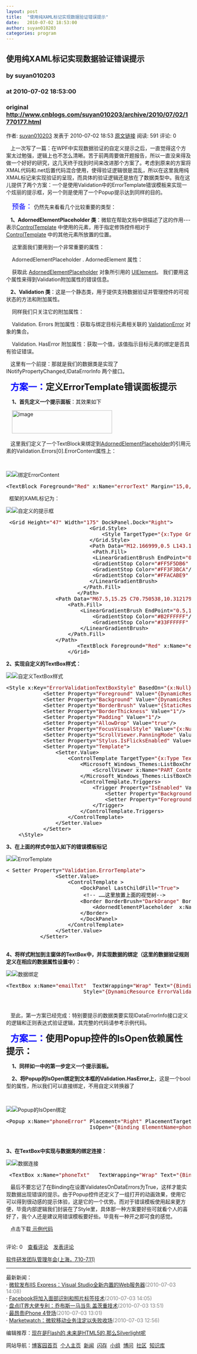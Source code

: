 ```yaml
---
layout: post
title:  "使用纯XAML标记实现数据验证错误提示"
date:   2010-07-02 18:53:00
author: suyan010203
categories: program
---
```


## 使用纯XAML标记实现数据验证错误提示
### by suyan010203
### at 2010-07-02 18:53:00
### original <http://www.cnblogs.com/suyan010203/archive/2010/07/02/1770177.html>

<p><a href="http://www.cnblogs.com/suyan010203/"><img src="http://pic.cnblogs.com/face/u116892.jpg" alt="" border="0"></a><br>作者: <a href="http://www.cnblogs.com/suyan010203/">suyan010203</a> 发表于 2010-07-02 18:53 <a href="http://www.cnblogs.com/suyan010203/archive/2010/07/02/1770177.html">原文链接</a> 阅读: 591 评论: 0</p><p>   上一次写了一篇：在WPF中实现数据验证的自定义提示之后，一直觉得这个方案太过勉强，逻辑上也不怎么清晰。苦于前两周要做开题报告，所以一直没来得及做一个好好的研究，这几天终于找到时间来改进那个方案了。考虑到原来的方案将XMAL代码和.net后置代码混合使用，使得验证逻辑很是混乱，所以在这里我用纯XMAL标记来实现验证的呈现，而具体的验证逻辑还是放在了数据类型中。我在这儿提供了两个方案：一个是使用Validation中的ErrorTemplate错误模板来实现一个炫丽的提示框，另一个则是使用了一个Popup提示达到同样的目的。</p>
<p>    <span style="font-size:14pt"><span style="color:#0000ff">预备：</span></span> 仍然先来看看几个比较重要的类型：</p>
<p>   <strong>1、AdornedElementPlaceholder 类</strong>：微软在帮助文档中很描述了这的作用---表示<a href="http://127.0.0.1:47873/ms.help?method=page&amp;id=T%3ASYSTEM.WINDOWS.CONTROLS.CONTROLTEMPLATE&amp;product=VS&amp;productVersion=100&amp;topicVersion=100&amp;locale=ZH-CN&amp;topicLocale=ZH-CN">ControlTemplate</a> 中使用的元素，用于指定修饰控件相对于 <a href="http://127.0.0.1:47873/ms.help?method=page&amp;id=T%3ASYSTEM.WINDOWS.CONTROLS.CONTROLTEMPLATE&amp;product=VS&amp;productVersion=100&amp;topicVersion=100&amp;locale=ZH-CN&amp;topicLocale=ZH-CN">ControlTemplate</a> 中的其他元素所放置的位置。</p>
<p>    这里面我们要用到一个非常重要的属性：</p>
<p>    AdornedElementPlaceholder . AdornedElement 属性：</p>
<p>    获取此 <a href="http://127.0.0.1:47873/ms.help?method=page&amp;id=T%3ASYSTEM.WINDOWS.CONTROLS.ADORNEDELEMENTPLACEHOLDER&amp;product=VS&amp;productVersion=100&amp;topicVersion=90&amp;locale=ZH-CN&amp;topicLocale=ZH-CN">AdornedElementPlaceholder</a> 对象所引用的 <a href="http://127.0.0.1:47873/ms.help?method=page&amp;id=T%3ASYSTEM.WINDOWS.UIELEMENT&amp;product=VS&amp;productVersion=100&amp;topicVersion=90&amp;locale=ZH-CN&amp;topicLocale=ZH-CN">UIElement</a>。 我们要用这个属性来得到Validation附加属性的错误信息。</p>
<p>   <strong>2、Validation 类</strong>：这是一个静态类，用于提供支持数据验证并管理控件的可视状态的方法和附加属性。</p>
<p>    同样我们只关注它的附加属性：</p>
<p>    Validation. Errors 附加属性：获取与绑定目标元素相关联的 <a href="http://127.0.0.1:47873/ms.help?method=page&amp;id=T%3ASYSTEM.WINDOWS.CONTROLS.VALIDATIONERROR&amp;product=VS&amp;productVersion=100&amp;topicVersion=95&amp;locale=ZH-CN&amp;topicLocale=ZH-CN">ValidationError</a> 对象的集合。</p>
<p>    Validation. HasError 附加属性：获取一个值，该值指示目标元素的绑定是否具有验证错误。</p>
<p>   这里有一个前提：那就是我们的数据类是实现了INotifyPropertyChanged,IDataErrorInfo 两个接口。</p>
<p>   <span style="font-size:18pt"><strong><span style="color:#0000ff">方案一：</span>定义ErrorTemplate错误面板提示</strong></span></p>
<p>    <strong>1、首先定义一个提示面板</strong>：其效果如下</p>
<p>    <a href="http://images.cnblogs.com/cnblogs_com/suyan010203/WindowsLiveWriter/XAML_FC54/image_2.png"><img height="63" width="273" src="http://images.cnblogs.com/cnblogs_com/suyan010203/WindowsLiveWriter/XAML_FC54/image_thumb.png" alt="image" border="0" title="image" style="display:inline;border:0px"></a> </p>
<p>   这里我们定义了一个TextBlock来绑定到<a href="http://127.0.0.1:47873/ms.help?method=page&amp;id=T%3ASYSTEM.WINDOWS.CONTROLS.ADORNEDELEMENTPLACEHOLDER&amp;product=VS&amp;productVersion=100&amp;topicVersion=90&amp;locale=ZH-CN&amp;topicLocale=ZH-CN">AdornedElementPlaceholder</a>的引用元素的Validation.Errors[0].ErrorContent属性上：</p>
<p>   </p>
<div><img src="http://images.cnblogs.com/OutliningIndicators/ContractedBlock.gif"><img src="http://images.cnblogs.com/OutliningIndicators/ExpandedBlockStart.gif"><span>绑定ErrorContent</span>
<div>
<pre><div><span style="color:#000000">&lt;</span><span style="color:#000000">TextBlock Foreground</span><span style="color:#000000">=</span><span style="color:#800000">"</span><span style="color:#800000">Red</span><span style="color:#800000">"</span><span style="color:#000000"> x:Name</span><span style="color:#000000">=</span><span style="color:#800000">"</span><span style="color:#800000">errorText</span><span style="color:#800000">"</span><span style="color:#000000"> Margin</span><span style="color:#000000">=</span><span style="color:#800000">"</span><span style="color:#800000">15,0,2,2</span><span style="color:#800000">"</span><span style="color:#000000"> TextWrapping</span><span style="color:#000000">=</span><span style="color:#800000">"</span><span style="color:#800000">Wrap</span><span style="color:#800000">"</span><span style="color:#000000"> FontSize</span><span style="color:#000000">=</span><span style="color:#800000">"</span><span style="color:#800000">12</span><span style="color:#800000">"</span><span style="color:#000000"> HorizontalAlignment</span><span style="color:#000000">=</span><span style="color:#800000">"</span><span style="color:#800000">Left</span><span style="color:#800000">"</span><span style="color:#000000"> VerticalAlignment</span><span style="color:#000000">=</span><span style="color:#800000">"</span><span style="color:#800000">Center</span><span style="color:#800000">"</span><span style="color:#000000"> Text</span><span style="color:#000000">=</span><span style="color:#800000">"</span><span style="color:#800000">{Binding ElementName=adorner,Path=AdornedElement.(Validation.Errors)[0].ErrorContent}</span><span style="color:#800000">"</span><span style="color:#000000">/&gt;</span></div></pre>
</div>
</div>
<p>  框架的XAML标记为：</p>
<div><img src="http://images.cnblogs.com/OutliningIndicators/ContractedBlock.gif"><img src="http://images.cnblogs.com/OutliningIndicators/ExpandedBlockStart.gif"><span>自定义的提示框</span>
<div>
<pre><div><span style="color:#000000"> </span><span style="color:#000000">&lt;</span><span style="color:#000000">Grid Height</span><span style="color:#000000">=</span><span style="color:#800000">"</span><span style="color:#800000">47</span><span style="color:#800000">"</span><span style="color:#000000"> Width</span><span style="color:#000000">=</span><span style="color:#800000">"</span><span style="color:#800000">175</span><span style="color:#800000">"</span><span style="color:#000000"> DockPanel.Dock</span><span style="color:#000000">=</span><span style="color:#800000">"</span><span style="color:#800000">Right</span><span style="color:#800000">"</span><span style="color:#000000">&gt;</span><span style="color:#000000"><br>                           </span><span style="color:#000000">&lt;</span><span style="color:#000000">Grid.Style</span><span style="color:#000000">&gt;</span><span style="color:#000000"><br>                               </span><span style="color:#000000">&lt;</span><span style="color:#000000">Style TargetType</span><span style="color:#000000">=</span><span style="color:#800000">"</span><span style="color:#800000">{x:Type Grid}</span><span style="color:#800000">"</span><span style="color:#000000">/&gt;</span><span style="color:#000000"><br>                           </span><span style="color:#000000">&lt;/</span><span style="color:#000000">Grid.Style</span><span style="color:#000000">&gt;</span><span style="color:#000000"><br>                           </span><span style="color:#000000">&lt;</span><span style="color:#000000">Path Data</span><span style="color:#000000">=</span><span style="color:#800000">"</span><span style="color:#800000">M12.166999,0.5 L143.167,0.5 C145.92843,0.50000003 148.167,2.7385762 148.167,5.5 L148.167,30.5 C148.167,33.261425 145.92843,35.5 143.167,35.5 L12.166999,35.5 11.81918,35.482437 11.834001,35.5 C10.619751,36.16069 10.9795,36.5625 8.1912529,37.482075 5.4030061,38.401646 3.063751,40.272026 0.5,41.667 2.2780275,39.667053 4.7294998,37 5.8340837,35.66716 6.662521,34.66753 6.9629115,32.753006 7.1582331,31.348595 L7.1991105,31.052473 7.1928148,31.011221 C7.1757442,30.843136 7.1669998,30.672588 7.1669995,30.5 L7.1669995,17.25 7.1669995,5.5 C7.1669998,2.7385762 9.405576,0.50000003 12.166999,0.5 z</span><span style="color:#800000">"</span><span style="color:#000000"> Margin</span><span style="color:#000000">=</span><span style="color:#800000">"</span><span style="color:#800000">1.333,0,0,1.833</span><span style="color:#800000">"</span><span style="color:#000000"> Stretch</span><span style="color:#000000">=</span><span style="color:#800000">"</span><span style="color:#800000">Fill</span><span style="color:#800000">"</span><span style="color:#000000"> Stroke</span><span style="color:#000000">=</span><span style="color:#800000">"</span><span style="color:#800000">#FF32E767</span><span style="color:#800000">"</span><span style="color:#000000"> UseLayoutRounding</span><span style="color:#000000">=</span><span style="color:#800000">"</span><span style="color:#800000">False</span><span style="color:#800000">"</span><span style="color:#000000">&gt;</span><span style="color:#000000"><br>                            </span><span style="color:#000000">&lt;</span><span style="color:#000000">Path.Fill</span><span style="color:#000000">&gt;</span><span style="color:#000000"><br>                            </span><span style="color:#000000">&lt;</span><span style="color:#000000">LinearGradientBrush EndPoint</span><span style="color:#000000">=</span><span style="color:#800000">"</span><span style="color:#800000">0.5,1</span><span style="color:#800000">"</span><span style="color:#000000"> StartPoint</span><span style="color:#000000">=</span><span style="color:#800000">"</span><span style="color:#800000">0.5,0</span><span style="color:#800000">"</span><span style="color:#000000">&gt;</span><span style="color:#000000"><br>                            </span><span style="color:#000000">&lt;</span><span style="color:#000000">GradientStop Color</span><span style="color:#000000">=</span><span style="color:#800000">"</span><span style="color:#800000">#FF5F5DB6</span><span style="color:#800000">"</span><span style="color:#000000"> Offset</span><span style="color:#000000">=</span><span style="color:#800000">"</span><span style="color:#800000">1</span><span style="color:#800000">"</span><span style="color:#000000">/&gt;</span><span style="color:#000000"><br>                            </span><span style="color:#000000">&lt;</span><span style="color:#000000">GradientStop Color</span><span style="color:#000000">=</span><span style="color:#800000">"</span><span style="color:#800000">#FF3F3BCA</span><span style="color:#800000">"</span><span style="color:#000000">/&gt;</span><span style="color:#000000"><br>                            </span><span style="color:#000000">&lt;</span><span style="color:#000000">GradientStop Color</span><span style="color:#000000">=</span><span style="color:#800000">"</span><span style="color:#800000">#FFACABE9</span><span style="color:#800000">"</span><span style="color:#000000"> Offset</span><span style="color:#000000">=</span><span style="color:#800000">"</span><span style="color:#800000">0.747</span><span style="color:#800000">"</span><span style="color:#000000">/&gt;</span><span style="color:#000000"><br>                           </span><span style="color:#000000">&lt;/</span><span style="color:#000000">LinearGradientBrush</span><span style="color:#000000">&gt;</span><span style="color:#000000"><br>                         </span><span style="color:#000000">&lt;/</span><span style="color:#000000">Path.Fill</span><span style="color:#000000">&gt;</span><span style="color:#000000"><br>                       </span><span style="color:#000000">&lt;/</span><span style="color:#000000">Path</span><span style="color:#000000">&gt;</span><span style="color:#000000"><br>                </span><span style="color:#000000">&lt;</span><span style="color:#000000">Path Data</span><span style="color:#000000">=</span><span style="color:#800000">"</span><span style="color:#800000">M67.5,15.25 C70.750538,10.312179 121.33333,14.916667 148.25,14.75 148.41667,11.083333 149,6.0625 148.75,3.75 148.5,1.4375 145.43711,0.0625 144.5,0.25 149.46607,0.22253689 13.874996,-0.062023075 11.75,0.25 9.6250039,0.56202307 8.3747773,3.5006011 8.25,4.75 8.1252227,5.9993989 8.159157,10.23778 8.25,14.5 28,14.75 64.249462,20.187821 67.5,15.25 z</span><span style="color:#800000">"</span><span style="color:#000000"> Margin</span><span style="color:#000000">=</span><span style="color:#800000">"</span><span style="color:#800000">8,0,0,28.686</span><span style="color:#800000">"</span><span style="color:#000000"> Stretch</span><span style="color:#000000">=</span><span style="color:#800000">"</span><span style="color:#800000">Fill</span><span style="color:#800000">"</span><span style="color:#000000"> Stroke</span><span style="color:#000000">=</span><span style="color:#800000">"</span><span style="color:#800000">Black</span><span style="color:#800000">"</span><span style="color:#000000"> UseLayoutRounding</span><span style="color:#000000">=</span><span style="color:#800000">"</span><span style="color:#800000">False</span><span style="color:#800000">"</span><span style="color:#000000"> StrokeThickness</span><span style="color:#000000">=</span><span style="color:#800000">"</span><span style="color:#800000">0</span><span style="color:#800000">"</span><span style="color:#000000">&gt;</span><span style="color:#000000"><br>                    </span><span style="color:#000000">&lt;</span><span style="color:#000000">Path.Fill</span><span style="color:#000000">&gt;</span><span style="color:#000000"><br>                        </span><span style="color:#000000">&lt;</span><span style="color:#000000">LinearGradientBrush EndPoint</span><span style="color:#000000">=</span><span style="color:#800000">"</span><span style="color:#800000">0.5,1</span><span style="color:#800000">"</span><span style="color:#000000"> StartPoint</span><span style="color:#000000">=</span><span style="color:#800000">"</span><span style="color:#800000">0.5,0</span><span style="color:#800000">"</span><span style="color:#000000">&gt;</span><span style="color:#000000"><br>                            </span><span style="color:#000000">&lt;</span><span style="color:#000000">GradientStop Color</span><span style="color:#000000">=</span><span style="color:#800000">"</span><span style="color:#800000">#B2FFFFFF</span><span style="color:#800000">"</span><span style="color:#000000">/&gt;</span><span style="color:#000000"><br>                            </span><span style="color:#000000">&lt;</span><span style="color:#000000">GradientStop Color</span><span style="color:#000000">=</span><span style="color:#800000">"</span><span style="color:#800000">#33FFFFFF</span><span style="color:#800000">"</span><span style="color:#000000"> Offset</span><span style="color:#000000">=</span><span style="color:#800000">"</span><span style="color:#800000">1</span><span style="color:#800000">"</span><span style="color:#000000">/&gt;</span><span style="color:#000000"><br>                        </span><span style="color:#000000">&lt;/</span><span style="color:#000000">LinearGradientBrush</span><span style="color:#000000">&gt;</span><span style="color:#000000"><br>                    </span><span style="color:#000000">&lt;/</span><span style="color:#000000">Path.Fill</span><span style="color:#000000">&gt;</span><span style="color:#000000"><br>                </span><span style="color:#000000">&lt;/</span><span style="color:#000000">Path</span><span style="color:#000000">&gt;</span><span style="color:#000000"><br>                       </span><span style="color:#000000">&lt;</span><span style="color:#000000">TextBlock Foreground</span><span style="color:#000000">=</span><span style="color:#800000">"</span><span style="color:#800000">Red</span><span style="color:#800000">"</span><span style="color:#000000"> x:Name</span><span style="color:#000000">=</span><span style="color:#800000">"</span><span style="color:#800000">errorText</span><span style="color:#800000">"</span><span style="color:#000000"> Margin</span><span style="color:#000000">=</span><span style="color:#800000">"</span><span style="color:#800000">15,0,2,2</span><span style="color:#800000">"</span><span style="color:#000000"> TextWrapping</span><span style="color:#000000">=</span><span style="color:#800000">"</span><span style="color:#800000">Wrap</span><span style="color:#800000">"</span><span style="color:#000000"> FontSize</span><span style="color:#000000">=</span><span style="color:#800000">"</span><span style="color:#800000">12</span><span style="color:#800000">"</span><span style="color:#000000"> HorizontalAlignment</span><span style="color:#000000">=</span><span style="color:#800000">"</span><span style="color:#800000">Left</span><span style="color:#800000">"</span><span style="color:#000000"> VerticalAlignment</span><span style="color:#000000">=</span><span style="color:#800000">"</span><span style="color:#800000">Center</span><span style="color:#800000">"</span><span style="color:#000000"> Text</span><span style="color:#000000">=</span><span style="color:#800000">"</span><span style="color:#800000">{Binding ElementName=adorner,Path=AdornedElement.(Validation.Errors)[0].ErrorContent}</span><span style="color:#800000">"</span><span style="color:#000000">/&gt;</span><span style="color:#000000"><br>                    </span><span style="color:#000000">&lt;/</span><span style="color:#000000">Grid</span><span style="color:#000000">&gt;</span></div></pre>
</div>
</div>
<p><strong>2、实现自定义的TextBox样式：</strong></p>
<div><img src="http://images.cnblogs.com/OutliningIndicators/ContractedBlock.gif"><img src="http://images.cnblogs.com/OutliningIndicators/ExpandedBlockStart.gif"><span>自定义TextBox样式</span>
<div>
<pre><div><span style="color:#000000">&lt;</span><span style="color:#000000">Style x:Key</span><span style="color:#000000">=</span><span style="color:#800000">"</span><span style="color:#800000">ErrorValidationTextBoxStyle</span><span style="color:#800000">"</span><span style="color:#000000"> BasedOn</span><span style="color:#000000">=</span><span style="color:#800000">"</span><span style="color:#800000">{x:Null}</span><span style="color:#800000">"</span><span style="color:#000000"> TargetType</span><span style="color:#000000">=</span><span style="color:#800000">"</span><span style="color:#800000">{x:Type TextBox}</span><span style="color:#800000">"</span><span style="color:#000000">&gt;</span><span style="color:#000000"><br>            </span><span style="color:#000000">&lt;</span><span style="color:#000000">Setter Property</span><span style="color:#000000">=</span><span style="color:#800000">"</span><span style="color:#800000">Foreground</span><span style="color:#800000">"</span><span style="color:#000000"> Value</span><span style="color:#000000">=</span><span style="color:#800000">"</span><span style="color:#800000">{DynamicResource {x:Static SystemColors.ControlTextBrushKey}}</span><span style="color:#800000">"</span><span style="color:#000000">/&gt;</span><span style="color:#000000"><br>            </span><span style="color:#000000">&lt;</span><span style="color:#000000">Setter Property</span><span style="color:#000000">=</span><span style="color:#800000">"</span><span style="color:#800000">Background</span><span style="color:#800000">"</span><span style="color:#000000"> Value</span><span style="color:#000000">=</span><span style="color:#800000">"</span><span style="color:#800000">{DynamicResource {x:Static SystemColors.WindowBrushKey}}</span><span style="color:#800000">"</span><span style="color:#000000">/&gt;</span><span style="color:#000000"><br>            </span><span style="color:#000000">&lt;</span><span style="color:#000000">Setter Property</span><span style="color:#000000">=</span><span style="color:#800000">"</span><span style="color:#800000">BorderBrush</span><span style="color:#800000">"</span><span style="color:#000000"> Value</span><span style="color:#000000">=</span><span style="color:#800000">"</span><span style="color:#800000">{StaticResource TextBoxBorder}</span><span style="color:#800000">"</span><span style="color:#000000">/&gt;</span><span style="color:#000000"><br>            </span><span style="color:#000000">&lt;</span><span style="color:#000000">Setter Property</span><span style="color:#000000">=</span><span style="color:#800000">"</span><span style="color:#800000">BorderThickness</span><span style="color:#800000">"</span><span style="color:#000000"> Value</span><span style="color:#000000">=</span><span style="color:#800000">"</span><span style="color:#800000">1</span><span style="color:#800000">"</span><span style="color:#000000">/&gt;</span><span style="color:#000000"><br>            </span><span style="color:#000000">&lt;</span><span style="color:#000000">Setter Property</span><span style="color:#000000">=</span><span style="color:#800000">"</span><span style="color:#800000">Padding</span><span style="color:#800000">"</span><span style="color:#000000"> Value</span><span style="color:#000000">=</span><span style="color:#800000">"</span><span style="color:#800000">1</span><span style="color:#800000">"</span><span style="color:#000000">/&gt;</span><span style="color:#000000"><br>            </span><span style="color:#000000">&lt;</span><span style="color:#000000">Setter Property</span><span style="color:#000000">=</span><span style="color:#800000">"</span><span style="color:#800000">AllowDrop</span><span style="color:#800000">"</span><span style="color:#000000"> Value</span><span style="color:#000000">=</span><span style="color:#800000">"</span><span style="color:#800000">true</span><span style="color:#800000">"</span><span style="color:#000000">/&gt;</span><span style="color:#000000"><br>            </span><span style="color:#000000">&lt;</span><span style="color:#000000">Setter Property</span><span style="color:#000000">=</span><span style="color:#800000">"</span><span style="color:#800000">FocusVisualStyle</span><span style="color:#800000">"</span><span style="color:#000000"> Value</span><span style="color:#000000">=</span><span style="color:#800000">"</span><span style="color:#800000">{x:Null}</span><span style="color:#800000">"</span><span style="color:#000000">/&gt;</span><span style="color:#000000"><br>            </span><span style="color:#000000">&lt;</span><span style="color:#000000">Setter Property</span><span style="color:#000000">=</span><span style="color:#800000">"</span><span style="color:#800000">ScrollViewer.PanningMode</span><span style="color:#800000">"</span><span style="color:#000000"> Value</span><span style="color:#000000">=</span><span style="color:#800000">"</span><span style="color:#800000">VerticalFirst</span><span style="color:#800000">"</span><span style="color:#000000">/&gt;</span><span style="color:#000000"><br>            </span><span style="color:#000000">&lt;</span><span style="color:#000000">Setter Property</span><span style="color:#000000">=</span><span style="color:#800000">"</span><span style="color:#800000">Stylus.IsFlicksEnabled</span><span style="color:#800000">"</span><span style="color:#000000"> Value</span><span style="color:#000000">=</span><span style="color:#800000">"</span><span style="color:#800000">False</span><span style="color:#800000">"</span><span style="color:#000000">/&gt;</span><span style="color:#000000"><br>            </span><span style="color:#000000">&lt;</span><span style="color:#000000">Setter Property</span><span style="color:#000000">=</span><span style="color:#800000">"</span><span style="color:#800000">Template</span><span style="color:#800000">"</span><span style="color:#000000">&gt;</span><span style="color:#000000"><br>                </span><span style="color:#000000">&lt;</span><span style="color:#000000">Setter.Value</span><span style="color:#000000">&gt;</span><span style="color:#000000"><br>                    </span><span style="color:#000000">&lt;</span><span style="color:#000000">ControlTemplate TargetType</span><span style="color:#000000">=</span><span style="color:#800000">"</span><span style="color:#800000">{x:Type TextBox}</span><span style="color:#800000">"</span><span style="color:#000000">&gt;</span><span style="color:#000000"><br>                        </span><span style="color:#000000">&lt;</span><span style="color:#000000">Microsoft_Windows_Themes:ListBoxChrome x:Name</span><span style="color:#000000">=</span><span style="color:#800000">"</span><span style="color:#800000">Bd</span><span style="color:#800000">"</span><span style="color:#000000"> BorderBrush</span><span style="color:#000000">=</span><span style="color:#800000">"</span><span style="color:#800000">{TemplateBinding BorderBrush}</span><span style="color:#800000">"</span><span style="color:#000000"> BorderThickness</span><span style="color:#000000">=</span><span style="color:#800000">"</span><span style="color:#800000">{TemplateBinding BorderThickness}</span><span style="color:#800000">"</span><span style="color:#000000"> Background</span><span style="color:#000000">=</span><span style="color:#800000">"</span><span style="color:#800000">{TemplateBinding Background}</span><span style="color:#800000">"</span><span style="color:#000000"> RenderMouseOver</span><span style="color:#000000">=</span><span style="color:#800000">"</span><span style="color:#800000">{TemplateBinding IsMouseOver}</span><span style="color:#800000">"</span><span style="color:#000000"> RenderFocused</span><span style="color:#000000">=</span><span style="color:#800000">"</span><span style="color:#800000">{TemplateBinding IsKeyboardFocusWithin}</span><span style="color:#800000">"</span><span style="color:#000000"> SnapsToDevicePixels</span><span style="color:#000000">=</span><span style="color:#800000">"</span><span style="color:#800000">true</span><span style="color:#800000">"</span><span style="color:#000000">&gt;</span><span style="color:#000000"><br>                            </span><span style="color:#000000">&lt;</span><span style="color:#000000">ScrollViewer x:Name</span><span style="color:#000000">=</span><span style="color:#800000">"</span><span style="color:#800000">PART_ContentHost</span><span style="color:#800000">"</span><span style="color:#000000"> SnapsToDevicePixels</span><span style="color:#000000">=</span><span style="color:#800000">"</span><span style="color:#800000">{TemplateBinding SnapsToDevicePixels}</span><span style="color:#800000">"</span><span style="color:#000000">/&gt;</span><span style="color:#000000"><br>                        </span><span style="color:#000000">&lt;/</span><span style="color:#000000">Microsoft_Windows_Themes:ListBoxChrome</span><span style="color:#000000">&gt;</span><span style="color:#000000"><br>                        </span><span style="color:#000000">&lt;</span><span style="color:#000000">ControlTemplate.Triggers</span><span style="color:#000000">&gt;</span><span style="color:#000000"><br>                            </span><span style="color:#000000">&lt;</span><span style="color:#000000">Trigger Property</span><span style="color:#000000">=</span><span style="color:#800000">"</span><span style="color:#800000">IsEnabled</span><span style="color:#800000">"</span><span style="color:#000000"> Value</span><span style="color:#000000">=</span><span style="color:#800000">"</span><span style="color:#800000">false</span><span style="color:#800000">"</span><span style="color:#000000">&gt;</span><span style="color:#000000"><br>                                </span><span style="color:#000000">&lt;</span><span style="color:#000000">Setter Property</span><span style="color:#000000">=</span><span style="color:#800000">"</span><span style="color:#800000">Background</span><span style="color:#800000">"</span><span style="color:#000000"> TargetName</span><span style="color:#000000">=</span><span style="color:#800000">"</span><span style="color:#800000">Bd</span><span style="color:#800000">"</span><span style="color:#000000"> Value</span><span style="color:#000000">=</span><span style="color:#800000">"</span><span style="color:#800000">{DynamicResource {x:Static SystemColors.ControlBrushKey}}</span><span style="color:#800000">"</span><span style="color:#000000">/&gt;</span><span style="color:#000000"><br>                                </span><span style="color:#000000">&lt;</span><span style="color:#000000">Setter Property</span><span style="color:#000000">=</span><span style="color:#800000">"</span><span style="color:#800000">Foreground</span><span style="color:#800000">"</span><span style="color:#000000"> Value</span><span style="color:#000000">=</span><span style="color:#800000">"</span><span style="color:#800000">{DynamicResource {x:Static SystemColors.GrayTextBrushKey}}</span><span style="color:#800000">"</span><span style="color:#000000">/&gt;</span><span style="color:#000000"><br>                            </span><span style="color:#000000">&lt;/</span><span style="color:#000000">Trigger</span><span style="color:#000000">&gt;</span><span style="color:#000000"><br>                        </span><span style="color:#000000">&lt;/</span><span style="color:#000000">ControlTemplate.Triggers</span><span style="color:#000000">&gt;</span><span style="color:#000000"><br>                    </span><span style="color:#000000">&lt;/</span><span style="color:#000000">ControlTemplate</span><span style="color:#000000">&gt;</span><span style="color:#000000"><br>                </span><span style="color:#000000">&lt;/</span><span style="color:#000000">Setter.Value</span><span style="color:#000000">&gt;</span><span style="color:#000000"><br>            </span><span style="color:#000000">&lt;/</span><span style="color:#000000">Setter</span><span style="color:#000000">&gt;</span><span style="color:#000000"><br>    </span><span style="color:#000000">&lt;</span><span style="color:#000000">\Style</span><span style="color:#000000">&gt;</span></div></pre>
</div>
</div>
<p><strong>3、在上面的样式中加入如下的错误模板标记</strong>     </p>
<div><img src="http://images.cnblogs.com/OutliningIndicators/ContractedBlock.gif"><img src="http://images.cnblogs.com/OutliningIndicators/ExpandedBlockStart.gif"><span>ErrorTemplate</span>
<div>
<pre><div><span style="color:#000000">&lt;</span><span style="color:#000000"> Setter Property</span><span style="color:#000000">=</span><span style="color:#800000">"</span><span style="color:#800000">Validation.ErrorTemplate</span><span style="color:#800000">"</span><span style="color:#000000">&gt;</span><span style="color:#000000"> <br>                </span><span style="color:#000000">&lt;</span><span style="color:#000000">Setter.Value</span><span style="color:#000000">&gt;</span><span style="color:#000000"> <br>                    </span><span style="color:#000000">&lt;</span><span style="color:#000000">ControlTemplate </span><span style="color:#000000">&gt;</span><span style="color:#000000"> <br>                        </span><span style="color:#000000">&lt;</span><span style="color:#000000">DockPanel LastChildFill</span><span style="color:#000000">=</span><span style="color:#800000">"</span><span style="color:#800000">True</span><span style="color:#800000">"</span><span style="color:#000000">&gt;</span><span style="color:#000000"> <br>                         </span><span style="color:#000000">&lt;!--</span><span style="color:#000000"> ……这里放置上面的视觉树</span><span style="color:#000000">--&gt;</span><span style="color:#000000"> <br>                        </span><span style="color:#000000">&lt;</span><span style="color:#000000">Border BorderBrush</span><span style="color:#000000">=</span><span style="color:#800000">"</span><span style="color:#800000">DarkOrange</span><span style="color:#800000">"</span><span style="color:#000000"> BorderThickness</span><span style="color:#000000">=</span><span style="color:#800000">"</span><span style="color:#800000">1</span><span style="color:#800000">"</span><span style="color:#000000">&gt;</span><span style="color:#000000"> <br>                            </span><span style="color:#000000">&lt;</span><span style="color:#000000">AdornedElementPlaceholder  x:Name</span><span style="color:#000000">=</span><span style="color:#800000">"</span><span style="color:#800000">adorner</span><span style="color:#800000">"</span><span style="color:#000000"> </span><span style="color:#000000">/&gt;</span><span style="color:#000000">         <br>                        </span><span style="color:#000000">&lt;/</span><span style="color:#000000">Border</span><span style="color:#000000">&gt;</span><span style="color:#000000"> <br>                        </span><span style="color:#000000">&lt;/</span><span style="color:#000000">DockPanel</span><span style="color:#000000">&gt;</span><span style="color:#000000"> <br>                    </span><span style="color:#000000">&lt;/</span><span style="color:#000000">ControlTemplate</span><span style="color:#000000">&gt;</span><span style="color:#000000"> <br>                </span><span style="color:#000000">&lt;/</span><span style="color:#000000">Setter.Value</span><span style="color:#000000">&gt;</span><span style="color:#000000"> <br>           </span><span style="color:#000000">&lt;/</span><span style="color:#000000">Setter</span><span style="color:#000000">&gt;</span><span style="color:#000000"> <br>    </span></div></pre>
</div>
</div>
<p><strong>4、将样式附加到主窗体的TextBox中，并实现数据的绑定（这里的数据验证规则定义在相应的数据属性设置中）：</strong></p>
<div><img src="http://images.cnblogs.com/OutliningIndicators/ContractedBlock.gif"><img src="http://images.cnblogs.com/OutliningIndicators/ExpandedBlockStart.gif"><span>数据绑定</span>
<div>
<pre><div><span style="color:#000000">&lt;</span><span style="color:#000000">TextBox x:Name</span><span style="color:#000000">=</span><span style="color:#800000">"</span><span style="color:#800000">emailTxt</span><span style="color:#800000">"</span><span style="color:#000000">  TextWrapping</span><span style="color:#000000">=</span><span style="color:#800000">"</span><span style="color:#800000">Wrap</span><span style="color:#800000">"</span><span style="color:#000000"> Text</span><span style="color:#000000">=</span><span style="color:#800000">"</span><span style="color:#800000">{Binding Mode=TwoWay, NotifyOnValidationError=True, ValidatesOnDataErrors=True, Path=Email}</span><span style="color:#800000">"</span><span style="color:#000000"> VerticalAlignment</span><span style="color:#000000">=</span><span style="color:#800000">"</span><span style="color:#800000">Top</span><span style="color:#800000">"</span><span style="color:#000000"> FontSize</span><span style="color:#000000">=</span><span style="color:#800000">"</span><span style="color:#800000">18.667</span><span style="color:#800000">"</span><span style="color:#000000"> Height</span><span style="color:#000000">=</span><span style="color:#800000">"</span><span style="color:#800000">44</span><span style="color:#800000">"</span><span style="color:#000000"> BorderBrush</span><span style="color:#000000">=</span><span style="color:#800000">"</span><span style="color:#800000">#FF1A3DA7</span><span style="color:#800000">"</span><span style="color:#000000"> Width</span><span style="color:#000000">=</span><span style="color:#800000">"</span><span style="color:#800000">198</span><span style="color:#800000">"</span><span style="color:#000000"> <br>                         Style</span><span style="color:#000000">=</span><span style="color:#800000">"</span><span style="color:#800000">{DynamicResource ErrorValidationTextBoxStyle}</span><span style="color:#800000">"</span><span style="color:#000000">&gt;</span><span style="color:#000000"><br><br>   <br></span></div></pre>
</div>
</div>
<p>   至此，第一方案已经完成：特别要提示的数据类要实现IDataErrorInfo接口定义的逻辑和正则表达式验证逻辑，其完整的代码请参考示例代码。</p>
<p>   <span style="font-size:18pt"><strong><span style="color:#0000ff">方案二：</span>使用Popup控件的IsOpen依赖属性提示：</strong></span></p>
<p>    <strong>1、同样如一中的第一步定义一个提示面板。</strong></p>
<p>   <strong> 2、将Popup的IsOpen绑定到文本框的Validation.HasError上</strong>，这是一个bool型的属性，所以我们可以直接绑定，不用自定义转换器了</p>
<p>     </p>
<div><img src="http://images.cnblogs.com/OutliningIndicators/ContractedBlock.gif"><img src="http://images.cnblogs.com/OutliningIndicators/ExpandedBlockStart.gif"><span>Popup的IsOpen绑定</span>
<div>
<pre><div><span style="color:#000000">&lt;</span><span style="color:#000000">Popup x:Name</span><span style="color:#000000">=</span><span style="color:#800000">"</span><span style="color:#800000">phoneError</span><span style="color:#800000">"</span><span style="color:#000000"> Placement</span><span style="color:#000000">=</span><span style="color:#800000">"</span><span style="color:#800000">Right</span><span style="color:#800000">"</span><span style="color:#000000"> PlacementTarget</span><span style="color:#000000">=</span><span style="color:#800000">"</span><span style="color:#800000">{Binding ElementName=phoneTxt, Mode=OneWay}</span><span style="color:#800000">"</span><span style="color:#000000"> AllowsTransparency</span><span style="color:#000000">=</span><span style="color:#800000">"</span><span style="color:#800000">True</span><span style="color:#800000">"</span><span style="color:#000000"> <br>                           IsOpen</span><span style="color:#000000">=</span><span style="color:#800000">"</span><span style="color:#800000">{Binding ElementName=phoneTxt,Path=(Validation.HasError),Mode=OneWay}</span><span style="color:#800000">"</span><span style="color:#000000">&gt;</span><span style="color:#000000"><br><br>    <br></span></div></pre>
</div>
</div>
<p><strong>3、在TextBox中实现与数据类的绑定连接：</strong> </p>
<div><img src="http://images.cnblogs.com/OutliningIndicators/ContractedBlock.gif"><img src="http://images.cnblogs.com/OutliningIndicators/ExpandedBlockStart.gif"><span>数据连接</span>
<div>
<pre><div><span style="color:#000000"> </span><span style="color:#000000">&lt;</span><span style="color:#000000">TextBox x:Name</span><span style="color:#000000">=</span><span style="color:#800000">"</span><span style="color:#800000">phoneTxt</span><span style="color:#800000">"</span><span style="color:#000000">   TextWrapping</span><span style="color:#000000">=</span><span style="color:#800000">"</span><span style="color:#800000">Wrap</span><span style="color:#800000">"</span><span style="color:#000000"> Text</span><span style="color:#000000">=</span><span style="color:#800000">"</span><span style="color:#800000">{Binding Phone, Mode=TwoWay, NotifyOnValidationError=True, ValidatesOnDataErrors=True}</span><span style="color:#800000">"</span><span style="color:#000000"> FontSize</span><span style="color:#000000">=</span><span style="color:#800000">"</span><span style="color:#800000">18.667</span><span style="color:#800000">"</span><span style="color:#000000"> Margin</span><span style="color:#000000">=</span><span style="color:#800000">"</span><span style="color:#800000">0,0,-98,0</span><span style="color:#800000">"</span><span style="color:#000000"> Height</span><span style="color:#000000">=</span><span style="color:#800000">"</span><span style="color:#800000">44</span><span style="color:#800000">"</span><span style="color:#000000"> BorderBrush</span><span style="color:#000000">=</span><span style="color:#800000">"</span><span style="color:#800000">#FF1A3DA7</span><span style="color:#800000">"</span><span style="color:#000000"> Width</span><span style="color:#000000">=</span><span style="color:#800000">"</span><span style="color:#800000">198</span><span style="color:#800000">"</span><span style="color:#000000"> HorizontalAlignment</span><span style="color:#000000">=</span><span style="color:#800000">"</span><span style="color:#800000">Left</span><span style="color:#800000">"</span><span style="color:#000000">&gt;</span><span style="color:#000000"><br></span></div></pre>
</div>
</div>
<p>   最后不要忘记了在Binding在设置ValidatesOnDataErrors为True，这样才能实现数据出现错误的提示。由于Popup控件还定义了一组打开的动画效果，使用它可以得到很动感的提示体验，这是它的一个优势。而对于错误模板使用起来更方便，毕竟内部逻辑我们封装在了Style里，具体那一种方案要好些可就看个人的喜好了，我个人还是建议用错误模板要好些。毕竟有一种开之即可食的感觉。</p>
<p>   点击下载<a href="http://files.cnblogs.com/suyan010203/ErrorNotificationXAML.rar"> 示例代码</a></p><img src="http://www.cnblogs.com/suyan010203/aggbug/1770177.html?type=1" width="1" height="1" alt=""><p>评论: 0　<a href="http://www.cnblogs.com/suyan010203/archive/2010/07/02/1770177.html#pagedcomment">查看评论</a>　<a href="http://www.cnblogs.com/suyan010203/archive/2010/07/02/1770177.html#commentform">发表评论</a></p><p><a href="http://mpd.cnblogs.com/">软件研发团队管理年会(上海，7.10-7.11)</a></p><hr><p>最新新闻：<br>· <a href="http://news.cnblogs.com/n/67507/">微软发布IIS Express：Visual Studio全新内置的Web服务器</a><span style="color:gray">(2010-07-03 14:08)</span><br>· <a href="http://news.cnblogs.com/n/67506/">Facebook将加入面部识别和照片标签技术</a><span style="color:gray">(2010-07-03 14:05)</span><br>· <a href="http://news.cnblogs.com/n/67505/">盘点IT界大佬专利：乔布斯一马当先 盖茨重技术</a><span style="color:gray">(2010-07-03 13:51)</span><br>· <a href="http://news.cnblogs.com/n/67504/">最昂贵iPhone 4登场</a><span style="color:gray">(2010-07-03 13:01)</span><br>· <a href="http://news.cnblogs.com/n/67503/">Marketwatch：微软移动业务注定以失败收场</a><span style="color:gray">(2010-07-03 12:56)</span><br></p><p>编辑推荐：<a href="http://www.cnblogs.com/noremorse/archive/2010/07/02/1769819.html">现在是Flash的,未来是HTML5的,那么Silverlight呢</a><br></p><p>网站导航：<a href="http://www.cnblogs.com">博客园首页</a>  <a href="http://home.cnblogs.com/">个人主页</a>  <a href="http://news.cnblogs.com">新闻</a>  <a href="http://home.cnblogs.com/ing/">闪存</a>  <a href="http://home.cnblogs.com/group/">小组</a>  <a href="http://space.cnblogs.com/q/">博问</a>  <a href="http://space.cnblogs.com">社区</a>  <a href="http://kb.cnblogs.com">知识库</a></p>